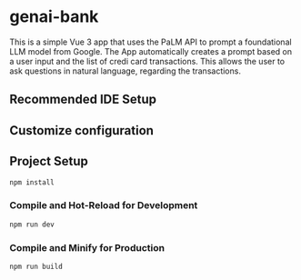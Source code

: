 # genai-bank

This is a simple Vue 3 app that uses the PaLM API to prompt a foundational
LLM model from Google. The App automatically creates a prompt based on a user
input and the list of credi card transactions. This allows the user to ask
questions in natural language, regarding the transactions.

## Recommended IDE Setup


## Customize configuration


## Project Setup

```sh
npm install
```

### Compile and Hot-Reload for Development

```sh
npm run dev
```

### Compile and Minify for Production

```sh
npm run build
```
